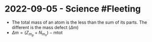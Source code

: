 # 2022-09-05 - Science #Fleeting 
- The total mass of an atom is the less than the sum of its parts. The different is the mass defect ($\Delta m$)
- $\Delta m=(Z_{m_{p}}+N_{m_{n}})-\text{mtot}$